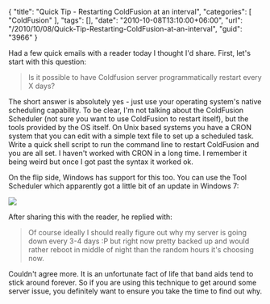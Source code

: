 {
	"title": "Quick Tip - Restarting ColdFusion at an interval",
	"categories": [
		"ColdFusion"
	],
	"tags": [],
	"date": "2010-10-08T13:10:00+06:00",
	"url": "/2010/10/08/Quick-Tip-Restarting-ColdFusion-at-an-interval",
	"guid": "3966"
}

Had a few quick emails with a reader today I thought I'd share. First, let's start with this question:

<blockquote>
Is it possible to have Coldfusion server programmatically restart every X days?
</blockquote>
<!--more-->
The short answer is absolutely yes - just use your operating system's native scheduling capability. To be clear, I'm not talking about the ColdFusion Scheduler (not sure you want to use ColdFusion to restart itself), but the tools provided by the OS itself. On Unix based systems you have a CRON system that you can edit with a simple text file to set up a scheduled task. Write a quick shell script to run the command line to restart ColdFusion and you are all set. I haven't worked with CRON in a long time. I remember it being weird but once I got past the syntax it worked ok.

On the flip side, Windows has support for this too. You can use the Tool Scheduler which apparently got a little bit of an update in Windows 7:

<img src="https://static.raymondcamden.com/images/screen15.png" />

After sharing this with the reader, he replied with:

<blockquote>
Of course ideally I should really figure out why my server is going down every 3-4 days :P  
but right now pretty backed up and would rather reboot in middle of night than the random hours it's choosing now.
</blockquote>

Couldn't agree more. It is an unfortunate fact of life that band aids tend to stick around forever. So if you are using this technique to get around some server issue, you definitely want to ensure you take the time to find out why.